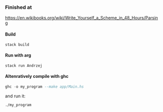 ### Finished at
https://en.wikibooks.org/wiki/Write_Yourself_a_Scheme_in_48_Hours/Parsing

#### Build
`stack build`

#### Run with arg
`stack run Andrzej`

#### Altenratively compile with ghc
```haskell
ghc -o my_program --make app/Main.hs
```
and run it:
```bash
./my_program
```

